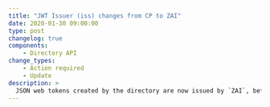 ```yaml
---
title: "JWT Issuer (iss) changes from CP to ZAI"
date: 2020-01-30 09:00:00
type: post
changelog: true
components:
    - Directory API
change_types:
    - Action required
    - Update
description: >
  JSON web tokens created by the directory are now issued by `ZAI`, before it was `CP`. Since you most likely do not work with this attribute, nothing needs to be done.
---
```

